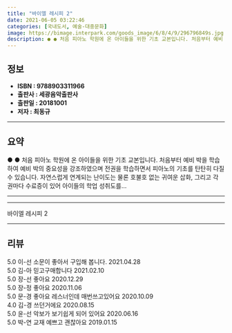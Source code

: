 ```yaml
---
title: "바이엘 레시피 2"
date: 2021-06-05 03:22:46
categories: [국내도서, 예술-대중문화]
image: https://bimage.interpark.com/goods_image/6/8/4/9/296796849s.jpg
description: ● ● 처음 피아노 학원에 온 아이들을 위한 기초 교본입니다. 처음부터 예비 박을 학습하여 예비 박의 중요성을 강조하였으며 전권을 학습하면서 피아노의 기초를 탄탄히 다질 수 있습니다. 자연스럽게 연계되는 난이도는 물론 호불호 없는 귀여운 삽화, 그리고 각 권마다 수료증이 있어 아이들
---
```


## **정보**

- **ISBN : 9788903311966**
- **출판사 : 세광음악출판사**
- **출판일 : 20181001**
- **저자 : 최동규**

------



## **요약**

●  ●  처음 피아노 학원에 온 아이들을 위한 기초 교본입니다. 처음부터 예비 박을 학습하여 예비 박의 중요성을 강조하였으며 전권을 학습하면서 피아노의 기초를 탄탄히 다질 수 있습니다. 자연스럽게 연계되는 난이도는 물론 호불호 없는 귀여운 삽화, 그리고 각 권마다 수료증이 있어 아이들의 학업 성취도를... 

------



------


바이엘 레시피 2 

------


## **리뷰** 

5.0 이-선 소문이 좋아서 구입해 봅니다. 2021.04.28 <br/>5.0 김-아 믿고구매합니다 2021.02.10 <br/>5.0 장-선 좋아요 2020.12.29 <br/>5.0 장-정 좋아요 2020.11.06 <br/>5.0 문-경 좋아요 레스너인데 매번쓰고있어요 2020.10.09 <br/>4.0 김-경 쓰던거에요 2020.08.15 <br/>5.0 윤-선 악보가 보기쉽게 되어 있어요 2020.06.16 <br/>5.0 박-연 교재 예쁘고 괜찮아요  2019.01.15 <br/>